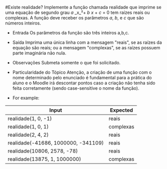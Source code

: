 #Existe realidade?
Implemente a função chamada realidade que imprime se uma equação de segundo grau  _a_ _x_²+ _b_ _x_ + _c_ = 0 tem raízes reais ou complexas. A função deve receber os parâmetros _a_, _b_, e _c_ que são números inteiros. 

* Entrada
Os parâmetros da função são três inteiros a,b,c.

* Saída
Imprima uma única linha com a mensagem "reais", se as raízes da equação são reais; ou a mensagem "complexas", se as raízes possuem parte imaginária não nula.

* Observações
Submeta somente o que foi solicitado.

* Particularidade do Tópico
Atenção, a criação de uma função com o nome determinado pelo enunciado é fundamental para a prática do aluno e o Moodle irá descontar pontos caso a criação não tenha sido feita corretamente (sendo case-sensitive o nome da função).
* For example:

Input|Expected
-----|--------
realidade(1, 0, -1)|reais|reais
realidade(1, 0, 1)|complexas|complexas
realidade(2, 4, 2)|reais|reais
realidade(-41686, 1000000, -341109)|reais|reais
realidade(10806, 2578, -78)|reais|reais
realidade(13875, 1, 1000000)|complexas|complexas

